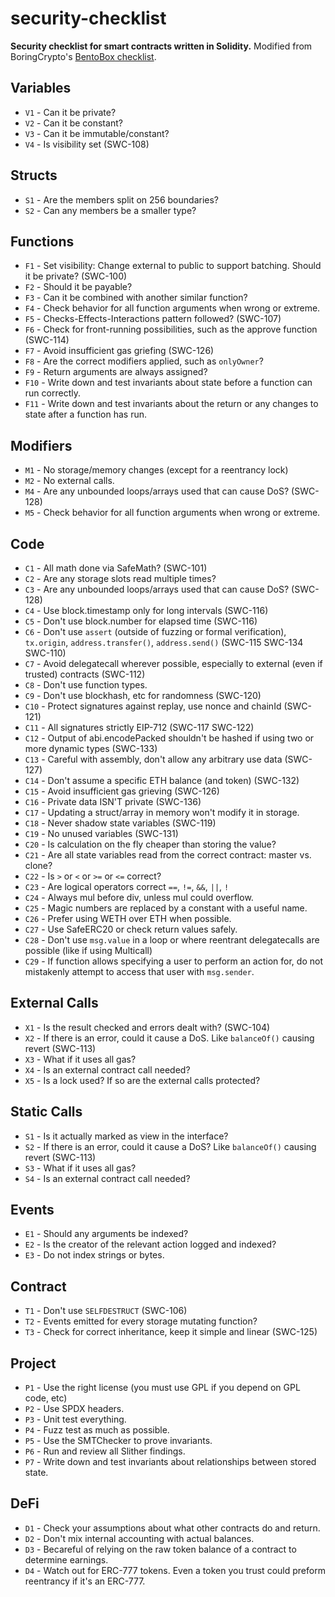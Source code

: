 # security-checklist

**Security checklist for smart contracts written in Solidity.** Modified from BoringCrypto's [BentoBox checklist](https://github.com/sushiswap/bentobox/blob/master/documentation/checks.txt).

## Variables

- `V1` - Can it be private?
- `V2` - Can it be constant?
- `V3` - Can it be immutable/constant?
- `V4` - Is visibility set (SWC-108)

## Structs

- `S1` - Are the members split on 256 boundaries?
- `S2` - Can any members be a smaller type?

## Functions

- `F1` - Set visibility: Change external to public to support batching. Should it be private? (SWC-100)
- `F2` - Should it be payable?
- `F3` - Can it be combined with another similar function?
- `F4` - Check behavior for all function arguments when wrong or extreme.
- `F5` - Checks-Effects-Interactions pattern followed? (SWC-107)
- `F6` - Check for front-running possibilities, such as the approve function (SWC-114)
- `F7` - Avoid insufficient gas griefing (SWC-126)
- `F8` - Are the correct modifiers applied, such as `onlyOwner`?
- `F9` - Return arguments are always assigned?
- `F10` - Write down and test invariants about state before a function can run correctly.
- `F11` - Write down and test invariants about the return or any changes to state after a function has run.


## Modifiers

- `M1` - No storage/memory changes (except for a reentrancy lock)
- `M2` - No external calls.
- `M4` - Are any unbounded loops/arrays used that can cause DoS? (SWC-128)
- `M5` - Check behavior for all function arguments when wrong or extreme.

## Code

- `C1` - All math done via SafeMath? (SWC-101)
- `C2` - Are any storage slots read multiple times?
- `C3` - Are any unbounded loops/arrays used that can cause DoS? (SWC-128)
- `C4` - Use block.timestamp only for long intervals (SWC-116)
- `C5` - Don't use block.number for elapsed time (SWC-116)
- `C6` - Don't use `assert` (outside of fuzzing or formal verification), `tx.origin`, `address.transfer()`, `address.send()` (SWC-115 SWC-134 SWC-110)
- `C7` - Avoid delegatecall wherever possible, especially to external (even if trusted) contracts (SWC-112)
- `C8` - Don't use function types.
- `C9` - Don't use blockhash, etc for randomness (SWC-120)
- `C10` - Protect signatures against replay, use nonce and chainId (SWC-121)
- `C11` - All signatures strictly EIP-712 (SWC-117 SWC-122)
- `C12` - Output of abi.encodePacked shouldn't be hashed if using two or more dynamic types (SWC-133)
- `C13` - Careful with assembly, don't allow any arbitrary use data (SWC-127)
- `C14` - Don't assume a specific ETH balance (and token) (SWC-132)
- `C15` - Avoid insufficient gas grieving (SWC-126)
- `C16` - Private data ISN'T private (SWC-136)
- `C17` - Updating a struct/array in memory won't modify it in storage.
- `C18` - Never shadow state variables (SWC-119)
- `C19` - No unused variables (SWC-131)
- `C20` - Is calculation on the fly cheaper than storing the value?
- `C21` - Are all state variables read from the correct contract: master vs. clone?
- `C22` - Is `>` or `<` or `>=` or `<=` correct?
- `C23` - Are logical operators correct `==`, `!=`, `&&`, `||`, `!`
- `C24` - Always mul before div, unless mul could overflow.
- `C25` - Magic numbers are replaced by a constant with a useful name.
- `C26` - Prefer using WETH over ETH when possible.
- `C27` - Use SafeERC20 or check return values safely.
- `C28` - Don't use `msg.value` in a loop or where reentrant delegatecalls are possible (like if using Multicall)
- `C29` - If function allows specifying a user to perform an action for, do not mistakenly attempt to access that user with `msg.sender`.

## External Calls

- `X1` - Is the result checked and errors dealt with? (SWC-104)
- `X2` - If there is an error, could it cause a DoS. Like `balanceOf()` causing revert (SWC-113)
- `X3` - What if it uses all gas?
- `X4` - Is an external contract call needed?
- `X5` - Is a lock used? If so are the external calls protected?

## Static Calls

- `S1` - Is it actually marked as view in the interface?
- `S2` - If there is an error, could it cause a DoS? Like `balanceOf()` causing revert (SWC-113)
- `S3` - What if it uses all gas?
- `S4` - Is an external contract call needed?

## Events

- `E1` - Should any arguments be indexed?
- `E2` - Is the creator of the relevant action logged and indexed?
- `E3` - Do not index strings or bytes.

## Contract

- `T1` - Don't use `SELFDESTRUCT` (SWC-106)
- `T2` - Events emitted for every storage mutating function?
- `T3` - Check for correct inheritance, keep it simple and linear (SWC-125)

## Project

- `P1` - Use the right license (you must use GPL if you depend on GPL code, etc)
- `P2` - Use SPDX headers.
- `P3` - Unit test everything.
- `P4` - Fuzz test as much as possible.
- `P5` - Use the SMTChecker to prove invariants.
- `P6` - Run and review all Slither findings.
- `P7` - Write down and test invariants about relationships between stored state.

## DeFi

- `D1` - Check your assumptions about what other contracts do and return.
- `D2` - Don't mix internal accounting with actual balances.
- `D3` - Becareful of relying on the raw token balance of a contract to determine earnings.
- `D4` - Watch out for ERC-777 tokens. Even a token you trust could preform reentrancy if it's an ERC-777.
